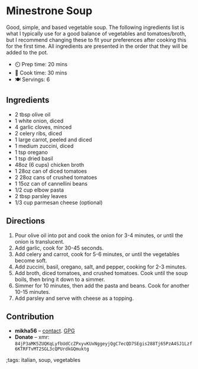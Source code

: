 # Minestrone Soup

Good, simple, and based vegetable soup.  The following ingredients list is what I typically use for a good balance of vegetables and tomatoes/broth, but I recommend changing these to fit your preferences after cooking this for the first time.  All ingredients are presented in the order that they will be added to the pot.

- ⏲️ Prep time: 20 mins
- 🍳 Cook time: 30 mins
- 🍽️ Servings: 6

## Ingredients

- 2 tbsp olive oil
- 1 white onion, diced
- 4 garlic cloves, minced
- 2 celery ribs, diced
- 1 large carrot, peeled and diced
- 1 medium zuccini, diced
- 1 tsp oregano
- 1 tsp dried basil
- 48oz (6 cups) chicken broth
- 1 28oz can of diced tomatoes
- 2 28oz cans of crushed tomatoes
- 1 15oz can of cannellini beans
- 1/2 cup elbow pasta
- 2 tbsp parsley leaves
- 1/3 cup parmesan cheese (optional)

## Directions

1. Pour olive oil into pot and cook the onion for 3-4 minutes, or until the onion is translucent.
2. Add garlic, cook for 30-45 seconds.
3. Add celery and carrot, cook for 5-6 minutes, or until the vegetables become soft.
4. Add zuccini, basil, oregano, salt, and pepper, cooking for 2-3 minutes.
5. Add broth, diced tomatoes, and crushed tomatoes.  Cook until the soup boils, then bring it down to a simmer.
6. Simmer for 10 minutes, then add the pasta and beans.  Cook for another 10-15 minutes.
7. Add parsley and serve with cheese as a topping.

## Contribution

- **mikha56** – [contact](mailto:nc@liberatingsoftware.net). [GPG](https://keyoxide.org/73F79E3DDDC456729B9E756FF794E7519C418F0F)
- **Donate** – xmr: `84jP3aMK5ZUQKqLyfbUdCcZPxyvKUxNggeyjQgC7ecQD7SEgis288Tj65PzA4SJ1Lzf6KTRFTvMT2SGL3cQPUrdkGQmuktg`

;tags: italian, soup, vegetables
